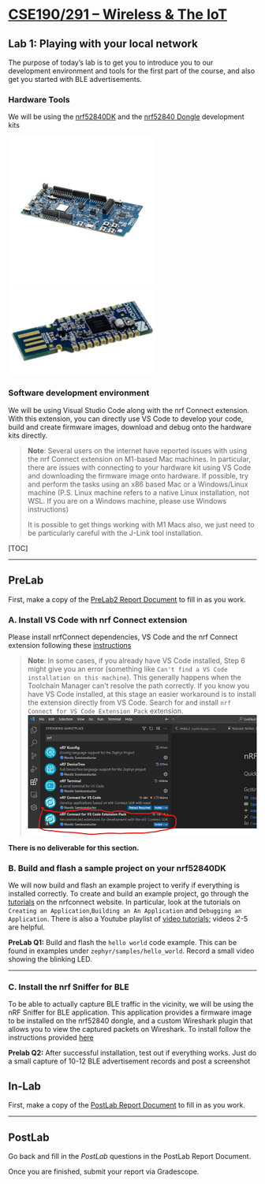 # [CSE190/291 – Wireless & The IoT](../labs.html)

## Lab 1: Playing with your local network

The purpose of today’s lab is to get you to introduce you to our development environment and tools for the first part of the course, and also get you started with BLE advertisements. 

### Hardware Tools
We will be using the [nrf52840DK](https://www.nordicsemi.com/Products/Development-hardware/nrf52840-dk) and the [nrf52840 Dongle](https://www.nordicsemi.com/Products/Development-hardware/nrf52840-dongle) development kits

<img src="MFG_NRF52840-DK.jpg" alt="nrf52840DK" title="nrf52840DK" width="300"/> <img src="nrf52840dongle.png" alt="nrf52840 Dongle" title="nrf52840 Dongle" width="300"/>
<!---![nrf52840DK](MFG_NRF52840-DK.jpg) ![nrf52840 Dongle](nrf52840dongle.png)--->

### Software development environment

We will be using Visual Studio Code along with the nrf Connect extension. With this extension, you can directly use VS Code to develop your code, build and create firmware images, download and debug onto the hardware kits directly.

>__Note__: Several users on the internet have reported issues with using the nrf Connect extension on M1-based Mac machines. 
>In particular, there are issues with connecting to your hardware kit using VS Code and downloading the firmware image onto hardware. 
>If possible, try and perform the tasks using an x86 based Mac or a Windows/Linux machine (P.S. Linux machine refers to a native Linux installation, not WSL. If you are on a Windows machine, please use Windows instructions)
>
>It is possible to get things working with M1 Macs also, we just need to be particularly careful with the J-Link tool installation.

[TOC]

---

## PreLab

First, make a copy of the [PreLab2 Report Document][prelab2] to fill in as you work.

### A. Install VS Code with nrf Connect extension

Please install nrfConnect dependencies, VS Code and the nrf Connect extension following these [instructions](https://nrfconnect.github.io/vscode-nrf-connect/connect/install.html)

>__Note__: In some cases, if you already have VS Code installed, Step 6 might give you an error (something like `Can't find a VS Code installation on this machine`).
>This generally happens when the Toolchain Manager can't resolve the path correctly.
>If you know you have VS Code installed, at this stage an easier workaround is to install the extension directly from VS Code.
>Search for and install `nrf Connect for VS Code Extension Pack` extension.
> ![nrf Connect extension](vscodenrfconnect.png)

__There is no deliverable for this section.__


### B. Build and flash a sample project on your nrf52840DK

We will now build and flash an example project to verify if everything is installed correctly.
To create and build an example project, go through the [tutorials](https://nrfconnect.github.io/vscode-nrf-connect/connect/create_app.html) on the nrfconnect website.
In particular, look at the tutorials on `Creating an Application`,`Building an An Application` and `Debugging an Application`.
There is also a Youtube playlist of [video tutorials](https://youtube.com/playlist?list=PLx\_tBuQ\_KSqEt7NK-H7Lu78lT2OijwIMl); videos 2-5 are helpful.

**PreLab Q1:** Build and flash the `hello world` code example. This can be found in examples under `zephyr/samples/hello_world`. Record a small video showing the blinking LED.

---

### C. Install the nrf Sniffer for BLE

To be able to actually capture BLE traffic in the vicinity, we will be using the nRF Sniffer for BLE application. 
This application provides a firmware image to be installed on the nrf52840 dongle, and a custom Wireshark plugin that allows you to view the captured packets on Wireshark.
To install follow the instructions provided [here](https://infocenter.nordicsemi.com/index.jsp?topic=%2Fug_sniffer_ble%2FUG%2Fsniffer_ble%2Finstalling_sniffer.html)

**Prelab Q2:** After successful installation, test out if everything works. Just do a small capture of 10-12 BLE advertisement records and post a screenshot

## In-Lab

First, make a copy of the [PostLab Report Document][postlab2] to fill in as you work.

---


## PostLab

Go back and fill in the _PostLab_ questions in the PostLab Report Document.

Once you are finished, submit your report via Gradescope.



[prelab2]: https://docs.google.com/document/d/1GwASNkFf3NoTHxEESIj67JKY-2ZoKp1NOc31knZwKck/
[postlab2]: https://docs.google.com/document/d/1CePm0s07Tmdg0lKCjiWVnsKrav0tng1kbLPH6wSlebY/
[wiresharkSaveDirections]: https://www.wireshark.org/docs/wsug_html_chunked/ChIOSaveSection.html
[politeWifi]: http://web.cs.ucla.edu/~omid/Papers/Hotnets20b.pdf
